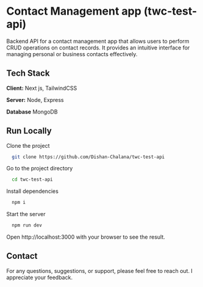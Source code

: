 
# Contact Management app (twc-test-api)

Backend API for a contact management app that allows users to perform CRUD operations on contact records. It provides an intuitive interface for managing personal or business contacts effectively.


## Tech Stack

**Client:** Next js, TailwindCSS

**Server:** Node, Express

**Database** MongoDB


## Run Locally

Clone the project

```bash
  git clone https://github.com/Dishan-Chalana/twc-test-api
```

Go to the project directory

```bash
  cd twc-test-api
```

Install dependencies

```bash
  npm i
```

Start the server

```bash
  npm run dev
```

Open http://localhost:3000 with your browser to see the result.


## Contact

For any questions, suggestions, or support, please feel free to reach out. I appreciate your feedback.

